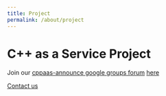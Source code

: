 ```yaml
---
title: Project
permalink: /about/project
---
```


# C++ as a Service Project

Join our [cppaas-announce google groups forum](https://groups.google.com/forum/#!forum/cppaas-announce)
 [here](https://groups.google.com/forum/#!forum/cppaas-announce/join)


[Contact us](mailto:cppaas@googlegroups.com)


